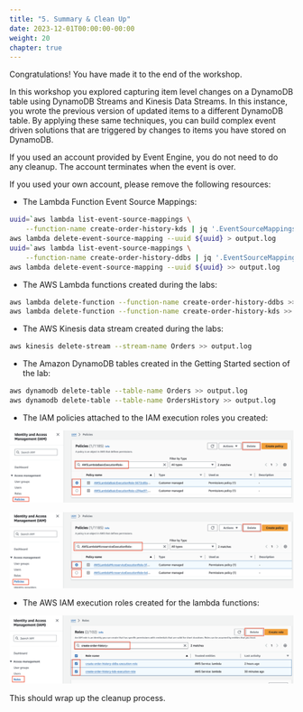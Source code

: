 ```yaml
---
title: "5. Summary & Clean Up"
date: 2023-12-01T00:00:00-00:00
weight: 20
chapter: true
---
```


Congratulations! You have made it to the end of the workshop.

In this workshop you explored capturing item level changes on a DynamoDB table using DynamoDB Streams and Kinesis Data Streams. In this instance, you wrote the previous version of updated items to a different DynamoDB table. By applying these same techniques, you can build complex event driven solutions that are triggered by changes to items you have stored on DynamoDB.

If you used an account provided by Event Engine, you do not need to do any cleanup. The account terminates when the event is over.

If you used your own account, please remove the following resources:

* The Lambda Function Event Source Mappings:

```bash
uuid=`aws lambda list-event-source-mappings \
    --function-name create-order-history-kds | jq '.EventSourceMappings[].UUID' --raw-output`
aws lambda delete-event-source-mapping --uuid ${uuid} > output.log
uuid=`aws lambda list-event-source-mappings \
    --function-name create-order-history-ddbs | jq '.EventSourceMappings[].UUID' --raw-output`
aws lambda delete-event-source-mapping --uuid ${uuid} >> output.log
```

* The AWS Lambda functions created during the labs:

```bash
aws lambda delete-function --function-name create-order-history-ddbs >> output.log
aws lambda delete-function --function-name create-order-history-kds >> output.log
```  

* The AWS Kinesis data stream created during the labs:

```bash
aws kinesis delete-stream --stream-name Orders >> output.log
```

* The Amazon DynamoDB tables created in the Getting Started section of the lab:

```bash
aws dynamodb delete-table --table-name Orders >> output.log
aws dynamodb delete-table --table-name OrdersHistory >> output.log
```

* The IAM policies attached to the IAM execution roles you created:

![Delete IAM Policies](/static/images/change-data-capture/cleanup/delete-policies-one.png)

![Delete IAM Policies](/static/images/change-data-capture/cleanup/delete-policies-two.png)

* The AWS IAM execution roles created for the lambda functions:

![Delete IAM Roles](/static/images/change-data-capture/cleanup/delete-roles.png)

This should wrap up the cleanup process.